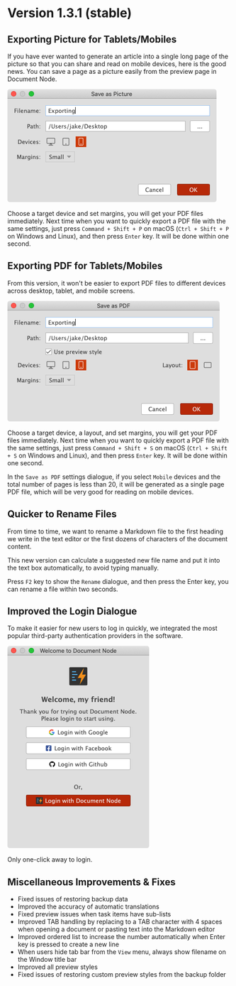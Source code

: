 ﻿# Version 1.3.1 (stable)

## Exporting Picture for Tablets/Mobiles

If you have ever wanted to generate an article into a single long page of the picture so that you can share and read on mobile devices, here is the good news. You can save a page as a picture easily from the preview page in Document Node.

![screen-1](screen-1.3-picture-tablet-mobile.png)

Choose a target device and set margins, you will get your PDF files immediately. Next time when you want to quickly export a PDF file with the same settings, just press `Command + Shift + P` on macOS (`Ctrl + Shift + P` on Windows and Linux), and then press `Enter` key. It will be done within one second.

## Exporting PDF for Tablets/Mobiles

From this version, it won't be easier to export PDF files to different devices across desktop, tablet, and mobile screens.

![screen-1](screen-1.3-pdf-tablet-mobile.png)

Choose a target device, a layout, and set margins, you will get your PDF files immediately. Next time when you want to quickly export a PDF file with the same settings, just press `Command + Shift + S` on macOS (`Ctrl + Shift + S` on Windows and Linux), and then press `Enter` key. It will be done within one second.

In the `Save as PDF` settings dialogue, if you select `Mobile` devices and the total number of pages is less than 20, it will be generated as a single page PDF file, which will be very good for reading on mobile devices.

## Quicker to Rename Files

From time to time, we want to rename a Markdown file to the first heading we write in the text editor or the first dozens of characters of the document content.

This new version can calculate a suggested new file name and put it into the text box automatically, to avoid typing manually.

Press `F2` key to show the `Rename` dialogue, and then press the Enter key, you can rename a file within two seconds.

## Improved the Login Dialogue

To make it easier for new users to log in quickly, we integrated the most popular third-party authentication providers in the software.

![screen-1](screen-1.3.1-login.png)

Only one-click away to login.

## Miscellaneous Improvements & Fixes

* Fixed issues of restoring backup data
* Improved the accuracy of automatic translations
* Fixed preview issues when task items have sub-lists
* Improved TAB handling by replacing to a TAB character with 4 spaces when opening a document or pasting text into the Markdown editor
* Improved ordered list to increase the number automatically when Enter key is pressed to create a new line
* When users hide tab bar from the `View` menu, always show filename on the Window title bar
* Improved all preview styles
* Fixed issues of restoring custom preview styles from the backup folder